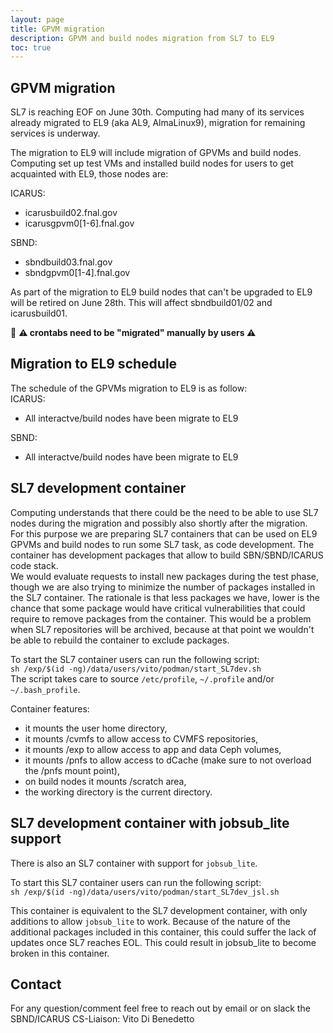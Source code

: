 ```yaml
---
layout: page
title: GPVM migration
description: GPVM and build nodes migration from SL7 to EL9
toc: true
---
```


GPVM migration
------------------------------------------------------------------------------------------------

SL7 is reaching EOF on June 30th.
Computing had many of its services already migrated to EL9 (aka AL9, AlmaLinux9),
migration for remaining services is underway.

The migration to EL9 will include migration of GPVMs and build nodes.
Computing set up test VMs and installed build nodes for users to get acquainted with EL9, those nodes are:

ICARUS:
- icarusbuild02.fnal.gov
- icarusgpvm0[1-6].fnal.gov

SBND:
- sbndbuild03.fnal.gov
- sbndgpvm0[1-4].fnal.gov

As part of the migration to EL9 build nodes that can't be upgraded to EL9 will be retired on June 28th.
This will affect sbndbuild01/02 and icarusbuild01.

📣 **⚠️ crontabs need to be "migrated" manually by users ⚠️**

Migration to EL9 schedule
------------------------------------------------------------------------------------------------

The schedule of the GPVMs migration to EL9 is as follow:  
ICARUS:
- All interactve/build nodes have been migrate to EL9

SBND:
- All interactve/build nodes have been migrate to EL9


SL7 development container
------------------------------------------------------------------------------------------------

Computing understands that there could be the need to be able to use
SL7 nodes during the migration and possibly also shortly after the migration.  
For this purpose we are preparing SL7 containers that can be used on
EL9 GPVMs and build nodes to run some SL7 task, as code development.
The container has development packages that allow to build SBN/SBND/ICARUS code stack.  
We would evaluate requests to install new packages during the test phase,
though we are also trying to minimize the number of packages installed in the SL7 container.
The rationale is that less packages we have, lower is the chance that some package would have
critical vulnerabilities that could require to remove packages from the container.
This would be a problem when SL7 repositories will be archived,
because at that point we wouldn't be able to rebuild the container to exclude packages.

To start the SL7 container users can run the following script:  
`sh /exp/$(id -ng)/data/users/vito/podman/start_SL7dev.sh`  
The script takes care to source `/etc/profile`, `~/.profile` and/or `~/.bash_profile`. 

Container features:
- it mounts the user home directory,
- it mounts /cvmfs to allow access to CVMFS repositories,
- it mounts /exp to allow access to app and data Ceph volumes,
- it mounts /pnfs to allow access to dCache (make sure to not overload the /pnfs mount point),
- on build nodes it mounts /scratch area,
- the working directory is the current directory.

SL7 development container with jobsub_lite support
------------------------------------------------------------------------------------------------

There is also an SL7 container with support for `jobsub_lite`.

To start this SL7 container users can run the following script:  
`sh /exp/$(id -ng)/data/users/vito/podman/start_SL7dev_jsl.sh`  

This container is equivalent to the SL7 development container, with only additions to allow `jobsub_lite` to work.
Because of the nature of the additional packages included in this container, this could suffer the lack of updates once SL7 reaches EOL.
This could result in jobsub_lite to become broken in this container.

<!--
Grid job submission
------------------------------------------------------------------------------------------------

The SL7 development container doesn't allow the install of jobsub_lite. This means that users will need to submit jobs from the EL9 node.  
If users need to submit jobs using custom SL7 code build in the SL7 container, the code is accessible from the EL9 node,
where jobsub_lite can access the SL7 custom code to be used in grid jobs. Make sure to use the jobsub_submit option:  
`--singularity-image /cvmfs/singularity.opensciencegrid.org/fermilab/fnal-wn-sl7:latest`  
to make sure jobs on the grid run in a SL7 container.
-->

Contact
------------------------------------------------------------------------------------------------

For any question/comment feel free to reach out by email or on slack the SBND/ICARUS CS-Liaison: Vito Di Benedetto
